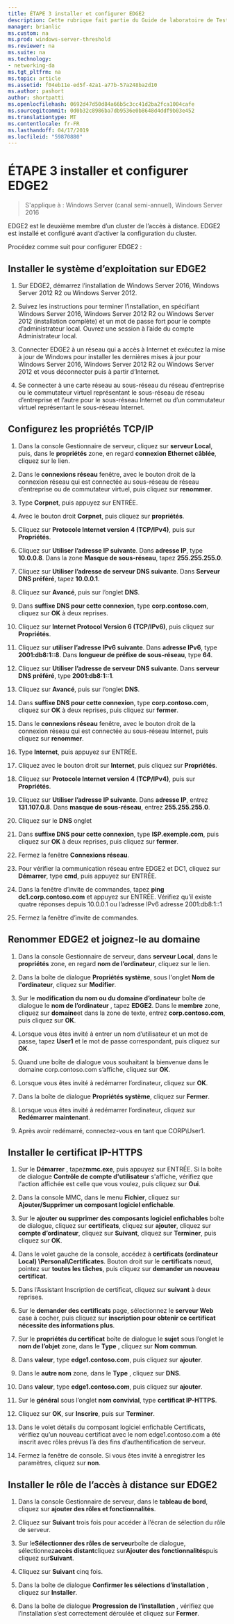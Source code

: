 ```yaml
---
title: ÉTAPE 3 installer et configurer EDGE2
description: Cette rubrique fait partie du Guide de laboratoire de Test - décrire de DirectAccess dans un Cluster avec équilibrage de charge réseau Windows pour Windows Server 2016
manager: brianlic
ms.custom: na
ms.prod: windows-server-threshold
ms.reviewer: na
ms.suite: na
ms.technology:
- networking-da
ms.tgt_pltfrm: na
ms.topic: article
ms.assetid: f04eb11e-ed5f-42a1-a77b-57a248ba2d10
ms.author: pashort
author: shortpatti
ms.openlocfilehash: 0692d47d50d84a66b5c3cc41d2ba2fca1004cafe
ms.sourcegitcommit: 0d0b32c8986ba7db9536e0b8648d4ddf9b03e452
ms.translationtype: MT
ms.contentlocale: fr-FR
ms.lasthandoff: 04/17/2019
ms.locfileid: "59870880"
---
```

# <a name="step-3-install-and-configure-edge2"></a>ÉTAPE 3 installer et configurer EDGE2

>S'applique à : Windows Server (canal semi-annuel), Windows Server 2016

EDGE2 est le deuxième membre d’un cluster de l’accès à distance. EDGE2 est installé et configuré avant d’activer la configuration du cluster.

Procédez comme suit pour configurer EDGE2 :

## <a name="installOS"></a>Installer le système d’exploitation sur EDGE2  
  
1.  Sur EDGE2, démarrez l’installation de Windows Server 2016, Windows Server 2012 R2 ou Windows Server 2012.  
  
2.  Suivez les instructions pour terminer l’installation, en spécifiant Windows Server 2016, Windows Server 2012 R2 ou Windows Server 2012 (installation complète) et un mot de passe fort pour le compte d’administrateur local. Ouvrez une session à l’aide du compte Administrateur local.  
  
3.  Connecter EDGE2 à un réseau qui a accès à Internet et exécutez la mise à jour de Windows pour installer les dernières mises à jour pour Windows Server 2016, Windows Server 2012 R2 ou Windows Server 2012 et vous déconnecter puis à partir d’Internet.  
  
4.  Se connecter à une carte réseau au sous-réseau du réseau d’entreprise ou le commutateur virtuel représentant le sous-réseau de réseau d’entreprise et l’autre pour le sous-réseau Internet ou d’un commutateur virtuel représentant le sous-réseau Internet.  
  
## <a name="TCP"></a>Configurez les propriétés TCP/IP  
  
1.  Dans la console Gestionnaire de serveur, cliquez sur **serveur Local**, puis, dans le **propriétés** zone, en regard **connexion Ethernet câblée**, cliquez sur le lien.  
  
2.  Dans le **connexions réseau** fenêtre, avec le bouton droit de la connexion réseau qui est connectée au sous-réseau de réseau d’entreprise ou de commutateur virtuel, puis cliquez sur **renommer**.  
  
3.  Type **Corpnet**, puis appuyez sur ENTRÉE.  
  
4.  Avec le bouton droit **Corpnet**, puis cliquez sur **propriétés**.  
  
5.  Cliquez sur **Protocole Internet version 4 (TCP/IPv4)**, puis sur **Propriétés**.  
  
6.  Cliquez sur **Utiliser l’adresse IP suivante**. Dans **adresse IP**, type **10.0.0.8**. Dans la zone **Masque de sous-réseau**, tapez **255.255.255.0**.  
  
7.  Cliquez sur **Utiliser l’adresse de serveur DNS suivante**. Dans **Serveur DNS préféré**, tapez **10.0.0.1**.  
  
8.  Cliquez sur **Avancé**, puis sur l’onglet **DNS**.  
  
9. Dans **suffixe DNS pour cette connexion**, type **corp.contoso.com**, cliquez sur **OK** à deux reprises.  
  
10. Cliquez sur **Internet Protocol Version 6 (TCP/IPv6)**, puis cliquez sur **Propriétés**.  
  
11. Cliquez sur **utiliser l’adresse IPv6 suivante**. Dans **adresse IPv6**, type **2001:db8:1::8**. Dans **longueur de préfixe de sous-réseau**, type **64**.  
  
12. Cliquez sur **Utiliser l’adresse de serveur DNS suivante**. Dans **serveur DNS préféré**, type **2001:db8:1::1**.  
  
13. Cliquez sur **Avancé**, puis sur l’onglet **DNS**.  
  
14. Dans **suffixe DNS pour cette connexion**, type **corp.contoso.com**, cliquez sur **OK** à deux reprises, puis cliquez sur **fermer**.  
  
15. Dans le **connexions réseau** fenêtre, avec le bouton droit de la connexion réseau qui est connectée au sous-réseau Internet, puis cliquez sur **renommer**.  
  
16. Type **Internet**, puis appuyez sur ENTRÉE.  
  
17. Cliquez avec le bouton droit sur **Internet**, puis cliquez sur **Propriétés**.  
  
18. Cliquez sur **Protocole Internet version 4 (TCP/IPv4)**, puis sur **Propriétés**.  
  
19. Cliquez sur **Utiliser l’adresse IP suivante**. Dans **adresse IP**, entrez **131.107.0.8**. Dans **masque de sous-réseau**, entrez **255.255.255.0**.  
  
20. Cliquez sur le **DNS** onglet  
  
21. Dans **suffixe DNS pour cette connexion**, type **ISP.exemple.com**, puis cliquez sur **OK** à deux reprises, puis cliquez sur **fermer**.  
  
22. Fermez la fenêtre **Connexions réseau**.  
  
23. Pour vérifier la communication réseau entre EDGE2 et DC1, cliquez sur **Démarrer**, type **cmd**, puis appuyez sur ENTRÉE.  
  
24. Dans la fenêtre d’invite de commandes, tapez **ping dc1.corp.contoso.com** et appuyez sur ENTRÉE. Vérifiez qu’il existe quatre réponses depuis 10.0.0.1 ou l’adresse IPv6 adresse 2001:db8:1::1  
  
25. Fermez la fenêtre d’invite de commandes.  
  
## <a name="rename"></a>Renommer EDGE2 et joignez-le au domaine  
  
1.  Dans la console Gestionnaire de serveur, dans **serveur Local**, dans le **propriétés** zone, en regard **nom de l’ordinateur**, cliquez sur le lien.  
  
2.  Dans la boîte de dialogue **Propriétés système**, sous l'onglet **Nom de l'ordinateur**, cliquez sur **Modifier**.  
  
3.  Sur le **modification du nom ou du domaine d’ordinateur** boîte de dialogue le **nom de l’ordinateur** , tapez **EDGE2**. Dans le **membre** zone, cliquez sur **domaine**et dans la zone de texte, entrez **corp.contoso.com**, puis cliquez sur **OK**.  
  
4.  Lorsque vous êtes invité à entrer un nom d’utilisateur et un mot de passe, tapez **User1** et le mot de passe correspondant, puis cliquez sur **OK**.  
  
5.  Quand une boîte de dialogue vous souhaitant la bienvenue dans le domaine corp.contoso.com s’affiche, cliquez sur **OK**.  
  
6.  Lorsque vous êtes invité à redémarrer l’ordinateur, cliquez sur **OK**.  
  
7.  Dans la boîte de dialogue **Propriétés système**, cliquez sur **Fermer**.  
  
8.  Lorsque vous êtes invité à redémarrer l’ordinateur, cliquez sur **Redémarrer maintenant**.  
  
9. Après avoir redémarré, connectez-vous en tant que CORP\User1.  
  
## <a name="IPHTTPSCert"></a>Installer le certificat IP-HTTPS  
  
1.  Sur le **Démarrer** , tapez**mmc.exe**, puis appuyez sur ENTRÉE. Si la boîte de dialogue **Contrôle de compte d'utilisateur** s'affiche, vérifiez que l'action affichée est celle que vous voulez, puis cliquez sur **Oui**.  
  
2.  Dans la console MMC, dans le menu **Fichier**, cliquez sur **Ajouter/Supprimer un composant logiciel enfichable**.  
  
3.  Sur le **ajouter ou supprimer des composants logiciel enfichables** boîte de dialogue, cliquez sur **certificats**, cliquez sur **ajouter**, cliquez sur **compte d’ordinateur**, cliquez sur  **Suivant**, cliquez sur **Terminer**, puis cliquez sur **OK**.  
  
4.  Dans le volet gauche de la console, accédez à **certificats (ordinateur Local) \Personal\Certificates**. Bouton droit sur le **certificats** nœud, pointez sur **toutes les tâches**, puis cliquez sur **demander un nouveau certificat**.  
  
5.  Dans l’Assistant Inscription de certificat, cliquez sur **suivant** à deux reprises.  
  
6.  Sur le **demander des certificats** page, sélectionnez le **serveur Web** case à cocher, puis cliquez sur **inscription pour obtenir ce certificat nécessite des informations plus**.  
  
7.  Sur le **propriétés du certificat** boîte de dialogue le **sujet** sous l’onglet le **nom de l’objet** zone, dans le **Type** , cliquez sur **Nom commun**.  
  
8.  Dans **valeur**, type **edge1.contoso.com**, puis cliquez sur **ajouter**.  
  
9. Dans le **autre nom** zone, dans le **Type** , cliquez sur **DNS**.  
  
10. Dans **valeur**, type **edge1.contoso.com**, puis cliquez sur **ajouter**.  
  
11. Sur le **général** sous l’onglet **nom convivial**, type **certificat IP-HTTPS**.  
  
12. Cliquez sur **OK**, sur **Inscrire**, puis sur **Terminer**.  
  
13. Dans le volet détails du composant logiciel enfichable Certificats, vérifiez qu’un nouveau certificat avec le nom edge1.contoso.com a été inscrit avec rôles prévus l’à des fins d’authentification de serveur.  
  
14. Fermez la fenêtre de console. Si vous êtes invité à enregistrer les paramètres, cliquez sur **non**.  
  
## <a name="InstallDA"></a>Installer le rôle de l’accès à distance sur EDGE2  
  
1.  Dans la console Gestionnaire de serveur, dans le **tableau de bord**, cliquez sur **ajouter des rôles et fonctionnalités**.  
  
2.  Cliquez sur **Suivant** trois fois pour accéder à l’écran de sélection du rôle de serveur.  
  
3.  Sur le**Sélectionner des rôles de serveur**boîte de dialogue, sélectionnez**accès distant**cliquez sur**Ajouter des fonctionnalités**puis cliquez sur**Suivant**.  
  
4.  Cliquez sur **Suivant** cinq fois.  
  
5.  Dans la boîte de dialogue **Confirmer les sélections d’installation** , cliquez sur **Installer**.  
  
6.  Dans la boîte de dialogue **Progression de l’installation** , vérifiez que l’installation s’est correctement déroulée et cliquez sur **Fermer**.  
  


